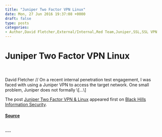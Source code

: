 ```yaml
---
title: "Juniper Two Factor VPN Linux"
date: Mon, 27 Jun 2016 19:37:08 +0000
draft: false
type: posts
categories: 
- Author,David Fletcher,External/Internal,Red Team,Juniper,SSL,SSL VPN concentrator,VPN
---
```

# Juniper Two Factor VPN Linux

<br/>

<br/>
David Fletcher // On a recent internal penetration test engagement, I was faced with using a Juniper VPN to access the target network. One small problem, Juniper does not formally \[…\]

The post [Juniper Two Factor VPN & Linux](https://www.blackhillsinfosec.com/juniper-two-factor-vpn-linux/) appeared first on [Black Hills Information Security](https://www.blackhillsinfosec.com).

#### [Source](https://www.blackhillsinfosec.com/juniper-two-factor-vpn-linux/)

<br/>
---
